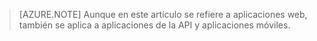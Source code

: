 > [AZURE.NOTE] Aunque en este artículo se refiere a aplicaciones web, también se aplica a aplicaciones de la API y aplicaciones móviles.
